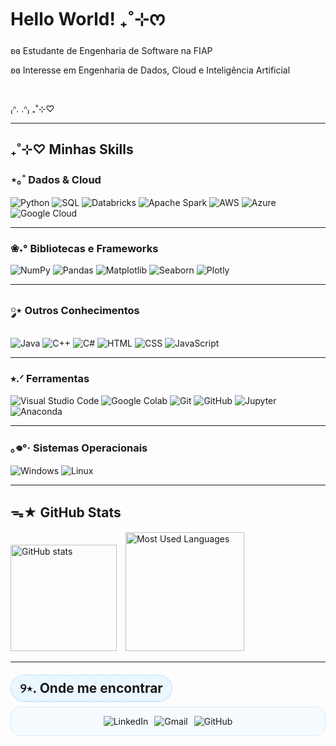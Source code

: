 <h1>Hello World! ₊˚⊹ᰔ</h1>
<p>ʚɞ Estudante de Engenharia de Software na FIAP</p>
<p>ʚɞ Interesse em Engenharia de Dados, Cloud e Inteligência Artificial</p>
<br>
<p>₍ᐢ. .ᐢ₎ ₊˚⊹♡</p>

<hr>

<h2>₊˚⊹♡ Minhas Skills</h2>

<h3>⋆｡˚ Dados & Cloud</h3>
<p>
  <img alt="Python" src="https://img.shields.io/badge/Python-B7D3F2?logo=python&logoColor=4C4C4C">
  <img alt="SQL" src="https://img.shields.io/badge/SQL-BEC9FF?logo=postgresql&logoColor=4C4C4C">
  <img alt="Databricks" src="https://img.shields.io/badge/Databricks-FFC2D6?logo=databricks&logoColor=4C4C4C">
  <img alt="Apache Spark" src="https://img.shields.io/badge/Apache%20Spark-FFD4B8?logo=apachespark&logoColor=4C4C4C">
  <img alt="AWS" src="https://img.shields.io/badge/AWS-FFE5B4?logo=amazon-aws&logoColor=4C4C4C">
  <img alt="Azure" src="https://img.shields.io/badge/Azure-CAD9FF?logo=microsoftazure&logoColor=4C4C4C">
  <img alt="Google Cloud" src="https://img.shields.io/badge/Google%20Cloud-CFE7FF?logo=googlecloud&logoColor=4C4C4C">
</p>

<hr>

<h3>❀˖° Bibliotecas e Frameworks</h3>
<p>
  <img alt="NumPy" src="https://img.shields.io/badge/NumPy-CFE3FF?logo=numpy&logoColor=4C4C4C">
  <img alt="Pandas" src="https://img.shields.io/badge/Pandas-E6D9FF?logo=pandas&logoColor=4C4C4C">
  <img alt="Matplotlib" src="https://img.shields.io/badge/Matplotlib-BFE9E3?logo=matplotlib&logoColor=4C4C4C">
  <img alt="Seaborn" src="https://img.shields.io/badge/Seaborn-CAD9FF?logo=seaborn&logoColor=4C4C4C">
  <img alt="Plotly" src="https://img.shields.io/badge/Plotly-CFE7FF?logo=plotly&logoColor=4C4C4C">
</p>

<hr>

<h3>༘⋆ Outros Conhecimentos</h3>
<p>
  <img alt="Java" src="https://img.shields.io/badge/Java-FFD6C9?logo=openjdk&logoColor=4C4C4C">
  <img alt="C++" src="https://img.shields.io/badge/C++-CFE4FF?logo=cplusplus&logoColor=4C4C4C">
  <img alt="C#" src="https://img.shields.io/badge/C%23-CDEAC0?logo=csharp&logoColor=4C4C4C">
  <img alt="HTML" src="https://img.shields.io/badge/HTML5-FFD1DA?logo=html5&logoColor=4C4C4C">
  <img alt="CSS" src="https://img.shields.io/badge/CSS3-CFE3FF?logo=css3&logoColor=4C4C4C">
  <img alt="JavaScript" src="https://img.shields.io/badge/JavaScript-FFF3B0?logo=javascript&logoColor=4C4C4C">
</p>

<hr>

<h3>⭑.ᐟ Ferramentas</h3>
<p>
  <img alt="Visual Studio Code" src="https://img.shields.io/badge/VS%20Code-CFE1FF?logo=visual-studio-code&logoColor=4C4C4C">
  <img alt="Google Colab" src="https://img.shields.io/badge/Google%20Colab-FFE7AF?logo=googlecolab&logoColor=4C4C4C">
  <img alt="Git" src="https://img.shields.io/badge/Git-FFC6BE?logo=git&logoColor=4C4C4C">
  <img alt="GitHub" src="https://img.shields.io/badge/GitHub-EDEDED?logo=github&logoColor=4C4C4C">
  <img alt="Jupyter" src="https://img.shields.io/badge/Jupyter-FFDDB3?logo=jupyter&logoColor=4C4C4C">
  <img alt="Anaconda" src="https://img.shields.io/badge/Anaconda-CFF5C8?logo=anaconda&logoColor=4C4C4C">
</p>

<hr>

<h3>｡𖦹°‧ Sistemas Operacionais</h3>
<p>
  <img alt="Windows" src="https://img.shields.io/badge/Windows-CBE4FF?logo=windows&logoColor=4C4C4C">
  <img alt="Linux" src="https://img.shields.io/badge/Linux-FFF1AC?logo=linux&logoColor=111111">
</p>

<hr>

<h2>ᯓ★ GitHub Stats</h2>

<p>
  <img 
    height="170" 
    style="padding-right: 10px;" 
    src="https://github-readme-stats.vercel.app/api?username=GeovannaSCunha&show_icons=true&border_radius=5&bg_color=fadce6&text_color=eb789f&icon_color=eb789f&title_color=eb789f" 
    alt="GitHub stats">
  <img 
    height="190" 
    src="https://github-readme-stats.vercel.app/api/top-langs/?username=GeovannaSCunha&layout=compact&border_radius=6&bg_color=fadce6&text_color=eb789f&icon_color=eb789f&title_color=eb789f&card_width=290" 
    alt="Most Used Languages">
</p>

<hr>

<h2>
  <span style="background:#eaf7ff;border:1px dashed #9ed3ff;padding:8px 14px;border-radius:999px;box-shadow:0 1px 0 #9ed3ff55;">
    ୨⋆. Onde me encontrar
  </span>
</h2>

<div style="max-width:760px;margin:10px auto 0 auto;">
  <div style="background:#f6fbff;border:1px dashed #b9e1ff;border-radius:16px;padding:14px;display:flex;flex-wrap:wrap;gap:10px;justify-content:center;align-items:center;">
    <a href="https://www.linkedin.com/in/geovanna-silva-cunha-b027b1209/" style="text-decoration:none;">
      <img src="https://img.shields.io/badge/LinkedIn-AFD7FF?style=for-the-badge&logo=linkedin&logoColor=004182" alt="LinkedIn">
    </a>
    <a href="mailto:geovanna.scunha@gmail.com" style="text-decoration:none;">
      <img src="https://img.shields.io/badge/Gmail-FFD0D6?style=for-the-badge&logo=gmail&logoColor=7A1C1C" alt="Gmail">
    </a>
    <a href="https://github.com/GeovannaSCunha" style="text-decoration:none;">
      <img src="https://img.shields.io/badge/GitHub-EDEDED?style=for-the-badge&logo=github&logoColor=111111" alt="GitHub">
    </a>
  </div>
</div>

